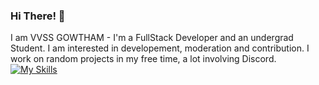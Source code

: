 ### Hi There! 👋

I am VVSS GOWTHAM - I'm a FullStack Developer and an undergrad Student. I am interested in developement, moderation and contribution. I work on random projects in my free time, a lot involving Discord.
[![My Skills](https://skills.thijs.gg/icons?i=java,react,nodejs,express,mongodb,git,bootstrap,tailwind,html,css,js,jquery&theme=dark)](https://skills.thijs.gg)
